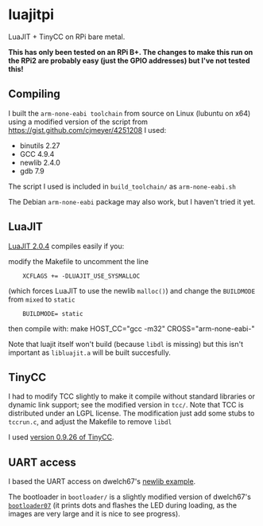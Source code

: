 # luajitpi
LuaJIT + TinyCC on RPi bare metal.


**This has only been tested on an RPi B+. The changes to make this run on the RPi2 are probably easy (just the GPIO addresses) but I've not tested this!**

## Compiling
I built the `arm-none-eabi toolchain` from source on Linux (lubuntu on x64) using a modified version of the script from https://gist.github.com/cjmeyer/4251208
I used:

* binutils 2.27
* GCC 4.9.4
* newlib 2.4.0
* gdb 7.9

The script I used is included in `build_toolchain/` as `arm-none-eabi.sh`

The Debian `arm-none-eabi` package may also work, but I haven't tried it yet.

## LuaJIT
[LuaJIT 2.0.4](http://luajit.org/download/LuaJIT-2.0.4.tar.gz) compiles easily if you:

modify the Makefile to uncomment the line

        XCFLAGS += -DLUAJIT_USE_SYSMALLOC

(which forces LuaJIT to use the newlib `malloc()`) 
and change the `BUILDMODE` from `mixed` to `static`
    
        BUILDMODE= static
        
then compile with:
        make HOST_CC="gcc -m32" CROSS="arm-none-eabi-"
  
Note that luajit itself won't build (because `libdl` is missing) but this isn't important as `libluajit.a` will be built succesfully.

## TinyCC
I had to modify TCC slightly to make it compile without standard libraries or dynamic link support; see the modified version in `tcc/`. Note that TCC is distributed under an LGPL license. The modification just add some stubs to `tccrun.c`, and adjust the Makefile to remove `libdl`

I used [version 0.9.26 of TinyCC](http://download.savannah.gnu.org/releases/tinycc/tcc-0.9.26.tar.bz2).

## UART access
I based the UART access on dwelch67's [newlib example](https://github.com/dwelch67/raspberrypi/tree/master/newlib0).

The bootloader in `bootloader/` is a slightly modified version of dwelch67's [`bootloader07`](https://github.com/dwelch67/raspberrypi/tree/master/bootloader07) (it prints dots and flashes the LED during loading, as the images are very large and it is nice to see progress).


